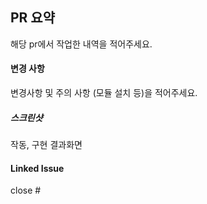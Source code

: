 ## PR 요약
해당 pr에서 작업한 내역을 적어주세요.

#### 변경 사항
변경사항 및 주의 사항 (모듈 설치 등)을 적어주세요.

##### 스크린샷
작동, 구현 결과화면

#### Linked Issue
close #